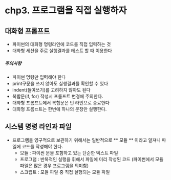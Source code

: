 # chp3. 프로그램을 직접 실행하자
## 대화형 프롬프트
- 파이썬의 대화형 명령라인에 코드를 직접 입력하는 것
- 대화형 세션을 주로 실행결과를 테스트 할 때 이용한다

##### 주의사항
- 파이썬 명령만 입력해야 한다
- print구문을 쓰지 않아도 실행결과를 확인할 수 있다
- indent(들여쓰기)를 고려하지 않아도 된다
- 복합문(if, for) 작성시 프롬프트 변경에 주의한다.
- 대화형 프롬프트에서 복합문은 빈 라인으로 종료한다
- 대화형 프롬ㅍ트는 한번에 하나의 문장만 실행한다.

## 시스템 명령 라인과 파일
- 프로그램을 영구적으로 보관하기 위해서는 일반적으로 ** 모듈 ** 이라고 알져니 파일에 코드를 작성해야 한다. 
	- 모듈 : 파이썬 문을 포함하고 있는 단순한 텍스트 파일
	- 프로그램 : 반복적인 실행을 휘해서 파일에 미리 작성된 코드 (파이썬에서 모듈 파일은 많은 경우 프로그램을 의미함)
	- 스크립트 : 모듈 파일 중 직접 실행되는 모듈 파일